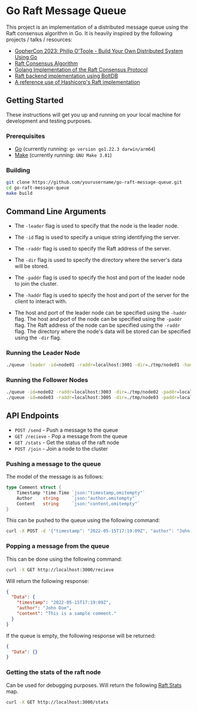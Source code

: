 # Go Raft Message Queue

This project is an implementation of a distributed message queue using the Raft consensus algorithm in Go. It is heavily inspired by the following projects / talks / resources:

- [GopherCon 2023: Philip O'Toole - Build Your Own Distributed System Using Go](https://youtu.be/8XbxQ1Epi5w?si=pwj8mIM4gzpvvyTZ)
- [Raft Consensus Algorithm](https://raft.github.io/)
- [Golang Implementation of the Raft Consensus Protocol](https://github.com/hashicorp/raft)
- [Raft backend implementation using BoltDB](https://github.com/hashicorp/raft-boltdb)
- [A reference use of Hashicorp's Raft implementation](https://github.com/otoolep/hraftd)

## Getting Started

These instructions will get you up and running on your local machine for development and testing purposes.

### Prerequisites

- [Go](https://go.dev/) (currently running: `go version go1.22.3 darwin/arm64`)
- [Make](https://www.gnu.org/software/make/) (currently running: `GNU Make 3.81`)

### Building

```sh
git clone https://github.com/yourusername/go-raft-message-queue.git
cd go-raft-message-queue
make build
```

## Command Line Arguments

- The `-leader` flag is used to specify that the node is the leader node.
- The `-id` flag is used to specify a unique string identifying the server.
- The `-raddr` flag is used to specify the Raft address of the server.
- The `-dir` flag is used to specify the directory where the server's data will be stored.
- The `-paddr` flag is used to specify the host and port of the leader node to join the cluster.
- The `-haddr` flag is used to specify the host and port of the server for the client to interact with.

- The host and port of the leader node can be specified using the `-haddr` flag. The host and port of the node can be specified using the `-paddr` flag. The Raft address of the node can be specified using the `-raddr` flag. The directory where the node's data will be stored can be specified using the `-dir` flag.

### Running the Leader Node

```sh
./queue -leader -id=node01 -raddr=localhost:3001 -dir=./tmp/node01 -haddr=localhost:3000
```

### Running the Follower Nodes

```sh
./queue -id=node02 -raddr=localhost:3003 -dir=./tmp/node02 -paddr=localhost:3000 -haddr=localhost:3002
./queue -id=node03 -raddr=localhost:3005 -dir=./tmp/node03 -paddr=localhost:3000 -haddr=localhost:3004
```

## API Endpoints

- `POST /send` - Push a message to the queue
- `GET /recieve` - Pop a message from the queue
- `GET /stats` - Get the status of the raft node
- `POST /join` - Join a node to the cluster

### Pushing a message to the queue

The model of the message is as follows:

```go
type Comment struct {
	Timestamp *time.Time `json:"timestamp,omitempty"`
	Author    string     `json:"author,omitempty"`
	Content   string     `json:"content,omitempty"`
}
```

This can be pushed to the queue using the following command:

```sh
curl -X POST -d '{"timestamp": "2022-05-15T17:19:09Z", "author": "John Doe", "content": "This is a sample comment."}' http://localhost:3000/send
```

### Popping a message from the queue

This can be done using the following command:

```sh
curl -X GET http://localhost:3000/recieve
```

Will return the following response:

```json
{
  "Data": {
    "timestamp": "2022-05-15T17:19:09Z",
    "author": "John Doe",
    "content": "This is a sample comment."
  }
}
```

If the queue is empty, the following response will be returned:

```json
{
  "Data": {}
}
```

### Getting the stats of the raft node

Can be used for debugging purposes. Will return the following [Raft.Stats](https://pkg.go.dev/github.com/hashicorp/raft#Raft.Stats) map.

```sh
curl -X GET http://localhost:3000/stats
```
